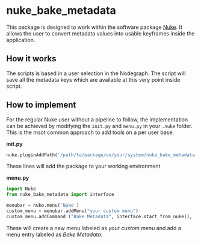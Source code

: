 [Nuke]: https://www.foundry.com/products/nuke 'Nuke'


nuke_bake_metadata
==================


This package is designed to work within the software package [Nuke].
It allows the user to convert metadata values into usable keyframes inside the application.


How it works
------------

The scripts is based in a user selection in the Nodegraph. The script will save all the metadata keys which are available at this very 
point inside script.


How to implement
----------------

For the regular Nuke user without a pipeline to follow, the implementation can be achieved by
modifying the `init.py` and `menu.py` in your `.nuke` folder. This is the msot common approach to add tools
on a per user base.

**init.py**


```python
nuke.pluginAddPath('/path/to/package/on/your/system/nuke_bake_metadata')
```
These lines will add the package to your working environment


**menu.py**

```python
import Nuke
from nuke_bake_metadata import interface

menubar = nuke.menu('Nuke')
custom_menu = menubar.addMenu("your custom menu")
custom_menu.addCommand ("Bake Metadata", interface.start_from_nuke(), 'f1')

```
These will create a new menu labeled as *your custom menu* and add a menu entry labeled as
*Bake Metadata*.
